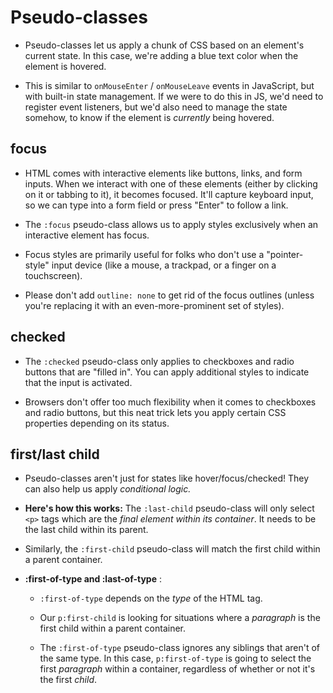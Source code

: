 # Pseudo-classes

- Pseudo-classes let us apply a chunk of CSS based on an element's current state. In this case, we're adding a blue text color when the element is hovered.

- This is similar to  `onMouseEnter`  /  `onMouseLeave`  events in JavaScript, but with built-in state management. If we were to do this in JS, we'd need to register event listeners, but we'd also need to manage the state somehow, to know if the element is  _currently_  being hovered.

## focus

- HTML comes with interactive elements like buttons, links, and form inputs. When we interact with one of these elements (either by clicking on it or tabbing to it), it becomes focused. It'll capture keyboard input, so we can type into a form field or press "Enter" to follow a link.

- The  `:focus`  pseudo-class allows us to apply styles exclusively when an interactive element has focus.

- Focus styles are primarily useful for folks who don't use a "pointer-style" input device (like a mouse, a trackpad, or a finger on a touchscreen).

- Please don't add `outline: none` to get rid of the focus outlines (unless you're replacing it with an even-more-prominent set of styles).

## checked

- The  `:checked`  pseudo-class only applies to checkboxes and radio buttons that are "filled in". You can apply additional styles to indicate that the input is activated.

- Browsers don't offer too much flexibility when it comes to checkboxes and radio buttons, but this neat trick lets you apply certain CSS properties depending on its status.

## first/last child

- Pseudo-classes aren't just for states like hover/focus/checked! They can also help us apply  _conditional logic._

- **Here's how this works:**  The  `:last-child`  pseudo-class will only select  `<p>`  tags which are the  _final element within its container_. It needs to be the last child within its parent.

- Similarly, the  `:first-child`  pseudo-class will match the first child within a parent container.

- **:first-of-type and :last-of-type** :
	- `:first-of-type` depends on the _type_ of the HTML tag.
	
	- Our `p:first-child` is looking for situations where a _paragraph_ is the first child within a parent container.
	
	- The `:first-of-type` pseudo-class ignores any siblings that aren't of the same type. In this case, `p:first-of-type` is going to select the first _paragraph_ within a container, regardless of whether or not it's the first _child_.